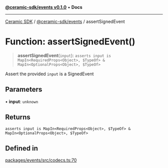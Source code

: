 [**@ceramic-sdk/events v0.1.0**](../README.md) • **Docs**

***

[Ceramic SDK](../../../README.md) / [@ceramic-sdk/events](../README.md) / assertSignedEvent

# Function: assertSignedEvent()

> **assertSignedEvent**(`input`): `asserts input is MapIn<RequiredProps<Object>, $TypeOf> & MapIn<OptionalProps<Object>, $TypeOf>`

Assert the provided `input` is a SignedEvent

## Parameters

• **input**: `unknown`

## Returns

`asserts input is MapIn<RequiredProps<Object>, $TypeOf> & MapIn<OptionalProps<Object>, $TypeOf>`

## Defined in

[packages/events/src/codecs.ts:70](https://github.com/ceramicstudio/ceramic-sdk/blob/a220cbca7950f690af7f3d03a0023681bb9f5426/packages/events/src/codecs.ts#L70)
